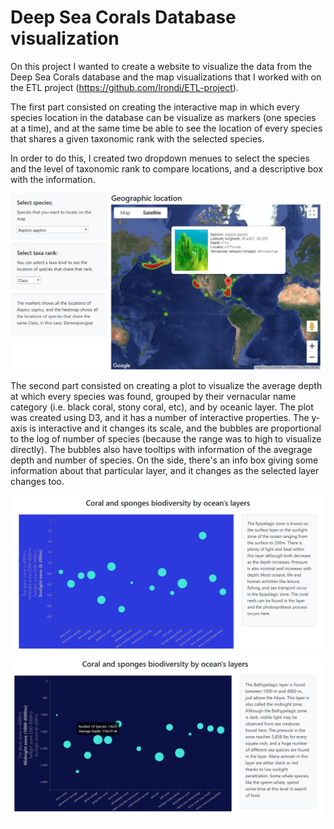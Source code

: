 # Deep Sea Corals Database visualization

On this project I wanted to create a website to visualize the data from the Deep Sea Corals database and the map visualizations that I worked with on the ETL project (https://github.com/lrondi/ETL-project).

The first part consisted on creating the interactive map in which every species location in the database can be visualize as markers (one species at a time), and at the same time be able to see the location of every species that shares a given taxonomic rank with the selected species.

In order to do this, I created two dropdown menues to select the species and the level of taxonomic rank to compare locations, and a descriptive box with the information.

<img src='https://github.com/lrondi/Project-2/blob/master/images/screenshot1.png'>

The second part consisted on creating a plot to visualize the average depth at which every species was found, grouped by their vernacular name category (i.e. black coral, stony coral, etc), and by oceanic layer. The plot was created using D3, and it has a number of interactive properties. The y-axis is interactive and it changes its scale, and the bubbles are proportional to the log of number of species (because the range was to high to visualize directly). The bubbles also have tooltips with information of the avegrage depth and number of species. On the side, there's an info box giving some information about that particular layer, and it changes as the selected layer changes too.

<img src='https://github.com/lrondi/Project-2/blob/master/images/screenshot2.png'>

<img src='https://github.com/lrondi/Project-2/blob/master/images/screenshot3.png'>

